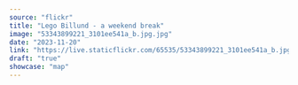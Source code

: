 ```yaml
---
source: "flickr"
title: "Lego Billund - a weekend break"
image: "53343899221_3101ee541a_b.jpg.jpg"
date: "2023-11-20"
link: "https://live.staticflickr.com/65535/53343899221_3101ee541a_b.jpg"
draft: "true"
showcase: "map"
---
```

